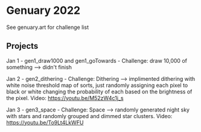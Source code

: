 # Genuary 2022
See genuary.art for challenge list

## Projects

Jan 1 - gen1_draw1000 and gen1_goTowards - Challenge: draw 10,000 of something --> didn't finish

Jan 2 - gen2_dithering - Challenge: Dithering --> implimented dithering with white noise threshold map of sorts, just randomly assigning each pixel to black or white changing the probability of each based on the brightness of the pixel. Video: https://youtu.be/M52zW4c1j_s 

Jan 3 - gen3_space - Challenge: Space --> randomly generated night sky with stars and randomly grouped and dimmed star clusters. Video: https://youtu.be/To9Lt4LkWFU

